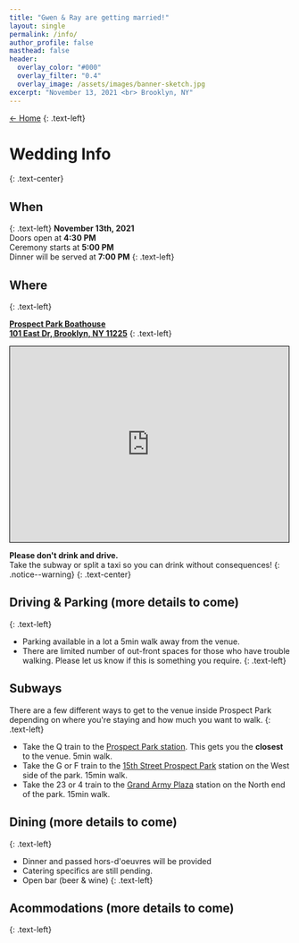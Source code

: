 ```yaml
---
title: "Gwen & Ray are getting married!"
layout: single
permalink: /info/
author_profile: false
masthead: false
header:
  overlay_color: "#000"
  overlay_filter: "0.4"
  overlay_image: /assets/images/banner-sketch.jpg
excerpt: "November 13, 2021 <br> Brooklyn, NY"
---
```

 [<- Home](../index.html)
{: .text-left}

# Wedding Info
{: .text-center}

## When
{: .text-left}
**November 13th, 2021** \
Doors open at **4:30 PM** \
Ceremony starts at **5:00 PM** \
Dinner will be served at **7:00 PM**
{: .text-left}

## Where
{: .text-left}

[**Prospect Park Boathouse**](https://goo.gl/maps/7vJWAH4iFbyKeaq86) \
[**101 East Dr, Brooklyn, NY 11225**](https://goo.gl/maps/7vJWAH4iFbyKeaq86)
{: .text-left}

<div class="resp-container">
    <p style="text-align:left"><iframe width="500" height="350" frameborder="0" scrolling="no" marginheight="0" marginwidth="0" src="https://www.openstreetmap.org/export/embed.html?bbox=-73.98174047470094%2C40.65239921467547%2C-73.9488458633423%2C40.66914863217685&amp;layer=mapnik&amp;marker=40.66076636052815%2C-73.96528314464291" style="border: 1px solid black"></iframe></p>
</div>

**Please don't drink and drive.**  \
Take the subway or split a taxi so you can drink without consequences!
{: .notice--warning}
{: .text-center}


## Driving & Parking (more details to come)
{: .text-left}
* Parking available in a lot a 5min walk away from the venue.  
* There are limited number of out-front spaces for those who have trouble walking. Please let us know if this is something you require. 
{: .text-left}

## Subways
There are a few different ways to get to the venue inside Prospect Park depending on where you're staying and how much you want to walk. 
{: .text-left}
* Take the <span class="subway-icon mta-yellow">Q</span> train to the [Prospect Park station](https://goo.gl/maps/ipxnNn7AC7ae3RZPA). This gets you the **closest** to the venue. 5min walk.
* Take the <span class="subway-icon mta-green-2">G</span> or <span class="subway-icon mta-orange">
F</span> train to the [15th Street Prospect Park](https://goo.gl/maps/PG5ZM3ith8n1g1Hy9) station on the West side of the park. 15min walk.
* Take the <span class="subway-icon mta-red">2</span><span class="subway-icon mta-red">3</span> or <span class="subway-icon mta-green">4</span> train to the [Grand Army Plaza](https://goo.gl/maps/iJfe4v3Z3Vo1Azz39) station on the North end of the park. 15min walk.

## Dining (more details to come)
{: .text-left}
* Dinner and passed hors-d'oeuvres will be provided
* Catering specifics are still pending.
* Open bar (beer & wine)
{: .text-left}

## Acommodations (more details to come)
{: .text-left}



